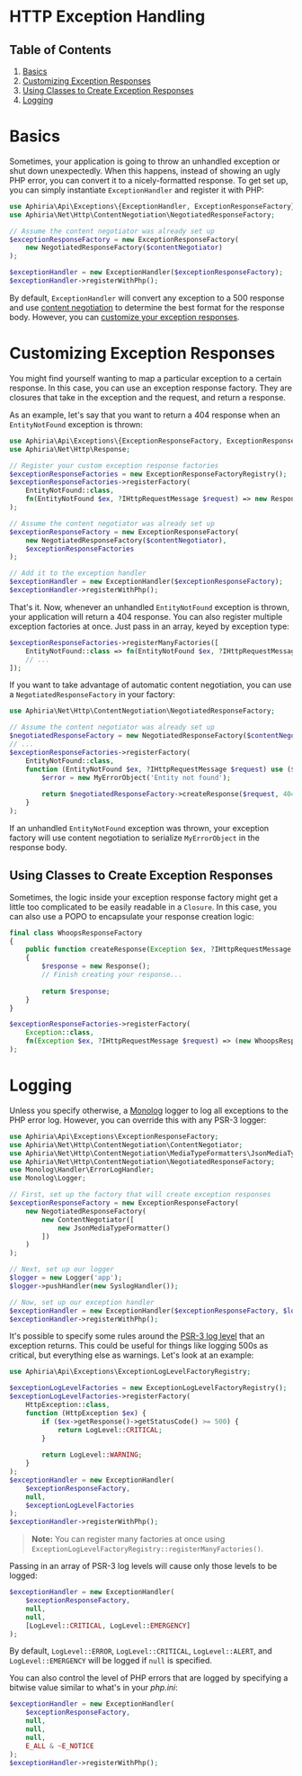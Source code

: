 # HTTP Exception Handling

## Table of Contents
1. [Basics](#basics)
2. [Customizing Exception Responses](#customizing-exception-responses)
  1. [Using Classes to Create Exception Responses](#using-classes-to-create-exception-responses)
3. [Logging](#logging)

<h1 id="basics">Basics</h1>

Sometimes, your application is going to throw an unhandled exception or shut down unexpectedly.  When this happens, instead of showing an ugly PHP error, you can convert it to a nicely-formatted response.  To get set up, you can simply instantiate `ExceptionHandler` and register it with PHP:

```php
use Aphiria\Api\Exceptions\{ExceptionHandler, ExceptionResponseFactory};
use Aphiria\Net\Http\ContentNegotiation\NegotiatedResponseFactory;

// Assume the content negotiator was already set up
$exceptionResponseFactory = new ExceptionResponseFactory(
    new NegotiatedResponseFactory($contentNegotiator)
);

$exceptionHandler = new ExceptionHandler($exceptionResponseFactory);
$exceptionHandler->registerWithPhp();
```

By default, `ExceptionHandler` will convert any exception to a 500 response and use [content negotiation](content-negotiation) to determine the best format for the response body.  However, you can [customize your exception responses](#customizing-exception-responses).

<h1 id="customizing-exception-responses">Customizing Exception Responses</h1>

You might find yourself wanting to map a particular exception to a certain response.  In this case, you can use an exception response factory.  They are closures that take in the exception and the request, and return a response.

As an example, let's say that you want to return a 404 response when an `EntityNotFound` exception is thrown:

```php
use Aphiria\Api\Exceptions\{ExceptionResponseFactory, ExceptionResponseFactoryRegistry};
use Aphiria\Net\Http\Response;

// Register your custom exception response factories
$exceptionResponseFactories = new ExceptionResponseFactoryRegistry();
$exceptionResponseFactories->registerFactory(
    EntityNotFound::class,
    fn(EntityNotFound $ex, ?IHttpRequestMessage $request) => new Response(HttpStatusCodes::HTTP_NOT_FOUND)
);

// Assume the content negotiator was already set up
$exceptionResponseFactory = new ExceptionResponseFactory(
    new NegotiatedResponseFactory($contentNegotiator),
    $exceptionResponseFactories
);

// Add it to the exception handler
$exceptionHandler = new ExceptionHandler($exceptionResponseFactory);
$exceptionHandler->registerWithPhp();
```

That's it.  Now, whenever an unhandled `EntityNotFound` exception is thrown, your application will return a 404 response.  You can also register multiple exception factories at once.  Just pass in an array, keyed by exception type:

```php
$exceptionResponseFactories->registerManyFactories([
    EntityNotFound::class => fn(EntityNotFound $ex, ?IHttpRequestMessage $request) => new Response(404),
    // ...
]);
```

If you want to take advantage of automatic content negotiation, you can use a `NegotiatedResponseFactory` in your factory:

```php
use Aphiria\Net\Http\ContentNegotiation\NegotiatedResponseFactory;

// Assume the content negotiator was already set up
$negotiatedResponseFactory = new NegotiatedResponseFactory($contentNegotiator);
// ...
$exceptionResponseFactories->registerFactory(
    EntityNotFound::class,
    function (EntityNotFound $ex, ?IHttpRequestMessage $request) use ($negotiatedResponseFactory) {
        $error = new MyErrorObject('Entity not found');
    
        return $negotiatedResponseFactory->createResponse($request, 404, null, $error);
    }
);
```

If an unhandled `EntityNotFound` exception was thrown, your exception factory will use content negotiation to serialize `MyErrorObject` in the response body.

<h2 id="using-classes-to-create-exception-responses">Using Classes to Create Exception Responses</h2>

Sometimes, the logic inside your exception response factory might get a little too complicated to be easily readable in a `Closure`.  In this case, you can also use a POPO to encapsulate your response creation logic:

```php
final class WhoopsResponseFactory
{
    public function createResponse(Exception $ex, ?IHttpRequestMessage $request): IHttpResponseMessage
    {
        $response = new Response();
        // Finish creating your response...
        
        return $response;
    }
}

$exceptionResponseFactories->registerFactory(
    Exception::class,
    fn(Exception $ex, ?IHttpRequestMessage $request) => (new WhoopsResponseFactory)->createResponse($ex, $request)
);
```

<h1 id="logging">Logging</h1>

Unless you specify otherwise, a <a href="https://github.com/Seldaek/monolog" target="_blank">Monolog</a> logger to log all exceptions to the PHP error log.  However, you can override this with any PSR-3 logger:

```php
use Aphiria\Api\Exceptions\ExceptionResponseFactory;
use Aphiria\Net\Http\ContentNegotiation\ContentNegotiator;
use Aphiria\Net\Http\ContentNegotiation\MediaTypeFormatters\JsonMediaTypeFormatter;
use Aphiria\Net\Http\ContentNegotiation\NegotiatedResponseFactory;
use Monolog\Handler\ErrorLogHandler;
use Monolog\Logger;

// First, set up the factory that will create exception responses
$exceptionResponseFactory = new ExceptionResponseFactory(
    new NegotiatedResponseFactory(
        new ContentNegotiator([
            new JsonMediaTypeFormatter()
        ])
    )
);

// Next, set up our logger
$logger = new Logger('app');
$logger->pushHandler(new SyslogHandler());

// Now, set up our exception handler
$exceptionHandler = new ExceptionHandler($exceptionResponseFactory, $logger);
$exceptionHandler->registerWithPhp();
```

It's possible to specify some rules around the <a href="https://www.php-fig.org/psr/psr-3/#5-psrlogloglevel" target="_blank">PSR-3 log level</a> that an exception returns.  This could be useful for things like logging 500s as critical, but everything else as warnings.  Let's look at an example:

```php
use Aphiria\Api\Exceptions\ExceptionLogLevelFactoryRegistry;

$exceptionLogLevelFactories = new ExceptionLogLevelFactoryRegistry();
$exceptionLogLevelFactories->registerFactory(
    HttpException::class,
    function (HttpException $ex) {
        if ($ex->getResponse()->getStatusCode() >= 500) {
            return LogLevel::CRITICAL;
        }
        
        return LogLevel::WARNING;
    }
);
$exceptionHandler = new ExceptionHandler(
    $exceptionResponseFactory,
    null, 
    $exceptionLogLevelFactories
);
$exceptionHandler->registerWithPhp();
```

> **Note:** You can register many factories at once using `ExceptionLogLevelFactoryRegistry::registerManyFactories()`.

Passing in an array of PSR-3 log levels will cause only those levels to be logged:

```php
$exceptionHandler = new ExceptionHandler(
    $exceptionResponseFactory,
    null,
    null,
    [LogLevel::CRITICAL, LogLevel::EMERGENCY]
);
```

By default, `LogLevel::ERROR`, `LogLevel::CRITICAL`, `LogLevel::ALERT`, and `LogLevel::EMERGENCY` will be logged if `null` is specified.

You can also control the level of PHP errors that are logged by specifying a bitwise value similar to what's in your _php.ini_:

```php
$exceptionHandler = new ExceptionHandler(
    $exceptionResponseFactory, 
    null, 
    null,
    null,
    E_ALL & ~E_NOTICE
);
$exceptionHandler->registerWithPhp();
```